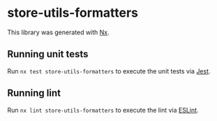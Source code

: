 # store-utils-formatters

This library was generated with [Nx](https://nx.dev).

## Running unit tests

Run `nx test store-utils-formatters` to execute the unit tests via [Jest](https://jestjs.io).

## Running lint

Run `nx lint store-utils-formatters` to execute the lint via [ESLint](https://eslint.org/).
